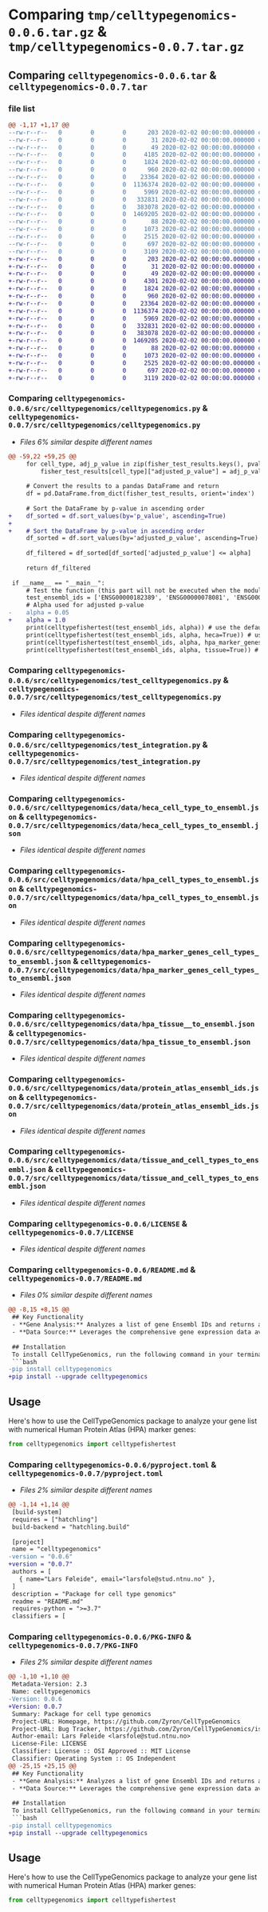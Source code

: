 # Comparing `tmp/celltypegenomics-0.0.6.tar.gz` & `tmp/celltypegenomics-0.0.7.tar.gz`

## Comparing `celltypegenomics-0.0.6.tar` & `celltypegenomics-0.0.7.tar`

### file list

```diff
@@ -1,17 +1,17 @@
--rw-r--r--   0        0        0      203 2020-02-02 00:00:00.000000 celltypegenomics-0.0.6/README.txt
--rw-r--r--   0        0        0       31 2020-02-02 00:00:00.000000 celltypegenomics-0.0.6/requirements.txt
--rw-r--r--   0        0        0       49 2020-02-02 00:00:00.000000 celltypegenomics-0.0.6/src/celltypegenomics/__init__.py
--rw-r--r--   0        0        0     4185 2020-02-02 00:00:00.000000 celltypegenomics-0.0.6/src/celltypegenomics/celltypegenomics.py
--rw-r--r--   0        0        0     1824 2020-02-02 00:00:00.000000 celltypegenomics-0.0.6/src/celltypegenomics/test_celltypegenomics.py
--rw-r--r--   0        0        0      960 2020-02-02 00:00:00.000000 celltypegenomics-0.0.6/src/celltypegenomics/test_integration.py
--rw-r--r--   0        0        0    23364 2020-02-02 00:00:00.000000 celltypegenomics-0.0.6/src/celltypegenomics/data/heca_cell_type_to_ensembl.json
--rw-r--r--   0        0        0  1136374 2020-02-02 00:00:00.000000 celltypegenomics-0.0.6/src/celltypegenomics/data/hpa_cell_types_to_ensembl.json
--rw-r--r--   0        0        0     5969 2020-02-02 00:00:00.000000 celltypegenomics-0.0.6/src/celltypegenomics/data/hpa_marker_genes_cell_types_to_ensembl.json
--rw-r--r--   0        0        0   332831 2020-02-02 00:00:00.000000 celltypegenomics-0.0.6/src/celltypegenomics/data/hpa_tissue__to_ensembl.json
--rw-r--r--   0        0        0   383078 2020-02-02 00:00:00.000000 celltypegenomics-0.0.6/src/celltypegenomics/data/protein_atlas_ensembl_ids.json
--rw-r--r--   0        0        0  1469205 2020-02-02 00:00:00.000000 celltypegenomics-0.0.6/src/celltypegenomics/data/tissue_and_cell_types_to_ensembl.json
--rw-r--r--   0        0        0       88 2020-02-02 00:00:00.000000 celltypegenomics-0.0.6/.gitignore
--rw-r--r--   0        0        0     1073 2020-02-02 00:00:00.000000 celltypegenomics-0.0.6/LICENSE
--rw-r--r--   0        0        0     2515 2020-02-02 00:00:00.000000 celltypegenomics-0.0.6/README.md
--rw-r--r--   0        0        0      697 2020-02-02 00:00:00.000000 celltypegenomics-0.0.6/pyproject.toml
--rw-r--r--   0        0        0     3109 2020-02-02 00:00:00.000000 celltypegenomics-0.0.6/PKG-INFO
+-rw-r--r--   0        0        0      203 2020-02-02 00:00:00.000000 celltypegenomics-0.0.7/README.txt
+-rw-r--r--   0        0        0       31 2020-02-02 00:00:00.000000 celltypegenomics-0.0.7/requirements.txt
+-rw-r--r--   0        0        0       49 2020-02-02 00:00:00.000000 celltypegenomics-0.0.7/src/celltypegenomics/__init__.py
+-rw-r--r--   0        0        0     4301 2020-02-02 00:00:00.000000 celltypegenomics-0.0.7/src/celltypegenomics/celltypegenomics.py
+-rw-r--r--   0        0        0     1824 2020-02-02 00:00:00.000000 celltypegenomics-0.0.7/src/celltypegenomics/test_celltypegenomics.py
+-rw-r--r--   0        0        0      960 2020-02-02 00:00:00.000000 celltypegenomics-0.0.7/src/celltypegenomics/test_integration.py
+-rw-r--r--   0        0        0    23364 2020-02-02 00:00:00.000000 celltypegenomics-0.0.7/src/celltypegenomics/data/heca_cell_types_to_ensembl.json
+-rw-r--r--   0        0        0  1136374 2020-02-02 00:00:00.000000 celltypegenomics-0.0.7/src/celltypegenomics/data/hpa_cell_types_to_ensembl.json
+-rw-r--r--   0        0        0     5969 2020-02-02 00:00:00.000000 celltypegenomics-0.0.7/src/celltypegenomics/data/hpa_marker_genes_cell_types_to_ensembl.json
+-rw-r--r--   0        0        0   332831 2020-02-02 00:00:00.000000 celltypegenomics-0.0.7/src/celltypegenomics/data/hpa_tissue_to_ensembl.json
+-rw-r--r--   0        0        0   383078 2020-02-02 00:00:00.000000 celltypegenomics-0.0.7/src/celltypegenomics/data/protein_atlas_ensembl_ids.json
+-rw-r--r--   0        0        0  1469205 2020-02-02 00:00:00.000000 celltypegenomics-0.0.7/src/celltypegenomics/data/tissue_and_cell_types_to_ensembl.json
+-rw-r--r--   0        0        0       88 2020-02-02 00:00:00.000000 celltypegenomics-0.0.7/.gitignore
+-rw-r--r--   0        0        0     1073 2020-02-02 00:00:00.000000 celltypegenomics-0.0.7/LICENSE
+-rw-r--r--   0        0        0     2525 2020-02-02 00:00:00.000000 celltypegenomics-0.0.7/README.md
+-rw-r--r--   0        0        0      697 2020-02-02 00:00:00.000000 celltypegenomics-0.0.7/pyproject.toml
+-rw-r--r--   0        0        0     3119 2020-02-02 00:00:00.000000 celltypegenomics-0.0.7/PKG-INFO
```

### Comparing `celltypegenomics-0.0.6/src/celltypegenomics/celltypegenomics.py` & `celltypegenomics-0.0.7/src/celltypegenomics/celltypegenomics.py`

 * *Files 6% similar despite different names*

```diff
@@ -59,22 +59,25 @@
     for cell_type, adj_p_value in zip(fisher_test_results.keys(), pvals_corrected):
         fisher_test_results[cell_type]["adjusted_p_value"] = adj_p_value
     
     # Convert the results to a pandas DataFrame and return
     df = pd.DataFrame.from_dict(fisher_test_results, orient='index')
 
     # Sort the DataFrame by p-value in ascending order
+    df_sorted = df.sort_values(by='p_value', ascending=True)
+
+    # Sort the DataFrame by p-value in ascending order
     df_sorted = df.sort_values(by='adjusted_p_value', ascending=True)
 
     df_filtered = df_sorted[df_sorted['adjusted_p_value'] <= alpha]
 
     return df_filtered
 
 if __name__ == "__main__":
     # Test the function (this part will not be executed when the module is imported)
     test_ensembl_ids = ['ENSG00000182389', 'ENSG00000078081', 'ENSG00000084073', 'ENSG00000119632', 'ENSG00000161267']  # Example Ensembl IDs
     # Alpha used for adjusted p-value
-    alpha = 0.05
+    alpha = 1.0
     print(celltypefishertest(test_ensembl_ids, alpha)) # use the default cell type list from HPA (from proteinatlas.tsv)
     print(celltypefishertest(test_ensembl_ids, alpha, heca=True)) # use the cell type list from hECA
     print(celltypefishertest(test_ensembl_ids, alpha, hpa_marker_genes=True)) # use the cell type list from HPA marker genes
     print(celltypefishertest(test_ensembl_ids, alpha, tissue=True)) # use the cell type list from tissue
```

### Comparing `celltypegenomics-0.0.6/src/celltypegenomics/test_celltypegenomics.py` & `celltypegenomics-0.0.7/src/celltypegenomics/test_celltypegenomics.py`

 * *Files identical despite different names*

### Comparing `celltypegenomics-0.0.6/src/celltypegenomics/test_integration.py` & `celltypegenomics-0.0.7/src/celltypegenomics/test_integration.py`

 * *Files identical despite different names*

### Comparing `celltypegenomics-0.0.6/src/celltypegenomics/data/heca_cell_type_to_ensembl.json` & `celltypegenomics-0.0.7/src/celltypegenomics/data/heca_cell_types_to_ensembl.json`

 * *Files identical despite different names*

### Comparing `celltypegenomics-0.0.6/src/celltypegenomics/data/hpa_cell_types_to_ensembl.json` & `celltypegenomics-0.0.7/src/celltypegenomics/data/hpa_cell_types_to_ensembl.json`

 * *Files identical despite different names*

### Comparing `celltypegenomics-0.0.6/src/celltypegenomics/data/hpa_marker_genes_cell_types_to_ensembl.json` & `celltypegenomics-0.0.7/src/celltypegenomics/data/hpa_marker_genes_cell_types_to_ensembl.json`

 * *Files identical despite different names*

### Comparing `celltypegenomics-0.0.6/src/celltypegenomics/data/hpa_tissue__to_ensembl.json` & `celltypegenomics-0.0.7/src/celltypegenomics/data/hpa_tissue_to_ensembl.json`

 * *Files identical despite different names*

### Comparing `celltypegenomics-0.0.6/src/celltypegenomics/data/protein_atlas_ensembl_ids.json` & `celltypegenomics-0.0.7/src/celltypegenomics/data/protein_atlas_ensembl_ids.json`

 * *Files identical despite different names*

### Comparing `celltypegenomics-0.0.6/src/celltypegenomics/data/tissue_and_cell_types_to_ensembl.json` & `celltypegenomics-0.0.7/src/celltypegenomics/data/tissue_and_cell_types_to_ensembl.json`

 * *Files identical despite different names*

### Comparing `celltypegenomics-0.0.6/LICENSE` & `celltypegenomics-0.0.7/LICENSE`

 * *Files identical despite different names*

### Comparing `celltypegenomics-0.0.6/README.md` & `celltypegenomics-0.0.7/README.md`

 * *Files 0% similar despite different names*

```diff
@@ -8,15 +8,15 @@
 ## Key Functionality
 - **Gene Analysis:** Analyzes a list of gene Ensembl IDs and returns a sorted pandas DataFrame, highlighting genes that are potentially over- or under-represented in certain cell types.
 - **Data Source:** Leverages the comprehensive gene expression data available from the Human Protein Atlas (HPA) and the human Ensemble Cell Atlas (hECA).
 
 ## Installation
 To install CellTypeGenomics, run the following command in your terminal:
 ```bash
-pip install celltypegenomics
+pip install --upgrade celltypegenomics
 ```
 
 ## Usage
 Here's how to use the CellTypeGenomics package to analyze your gene list with numerical Human Protein Atlas (HPA) marker genes:
 
 ```python
 from celltypegenomics import celltypefishertest
```

### Comparing `celltypegenomics-0.0.6/pyproject.toml` & `celltypegenomics-0.0.7/pyproject.toml`

 * *Files 2% similar despite different names*

```diff
@@ -1,14 +1,14 @@
 [build-system]
 requires = ["hatchling"]
 build-backend = "hatchling.build"
 
 [project]
 name = "celltypegenomics"
-version = "0.0.6"
+version = "0.0.7"
 authors = [
   { name="Lars Føleide", email="larsfole@stud.ntnu.no" },
 ]
 description = "Package for cell type genomics"
 readme = "README.md"
 requires-python = ">=3.7"
 classifiers = [
```

### Comparing `celltypegenomics-0.0.6/PKG-INFO` & `celltypegenomics-0.0.7/PKG-INFO`

 * *Files 2% similar despite different names*

```diff
@@ -1,10 +1,10 @@
 Metadata-Version: 2.3
 Name: celltypegenomics
-Version: 0.0.6
+Version: 0.0.7
 Summary: Package for cell type genomics
 Project-URL: Homepage, https://github.com/Zyron/CellTypeGenomics
 Project-URL: Bug Tracker, https://github.com/Zyron/CellTypeGenomics/issues
 Author-email: Lars Føleide <larsfole@stud.ntnu.no>
 License-File: LICENSE
 Classifier: License :: OSI Approved :: MIT License
 Classifier: Operating System :: OS Independent
@@ -25,15 +25,15 @@
 ## Key Functionality
 - **Gene Analysis:** Analyzes a list of gene Ensembl IDs and returns a sorted pandas DataFrame, highlighting genes that are potentially over- or under-represented in certain cell types.
 - **Data Source:** Leverages the comprehensive gene expression data available from the Human Protein Atlas (HPA) and the human Ensemble Cell Atlas (hECA).
 
 ## Installation
 To install CellTypeGenomics, run the following command in your terminal:
 ```bash
-pip install celltypegenomics
+pip install --upgrade celltypegenomics
 ```
 
 ## Usage
 Here's how to use the CellTypeGenomics package to analyze your gene list with numerical Human Protein Atlas (HPA) marker genes:
 
 ```python
 from celltypegenomics import celltypefishertest
```

